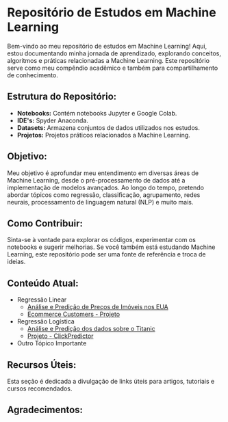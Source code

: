 <html>
  
<body>

  <h1>Repositório de Estudos em Machine Learning</h1>

  <p>Bem-vindo ao meu repositório de estudos em Machine Learning! Aqui, estou documentando minha jornada de aprendizado, explorando conceitos, algoritmos e práticas relacionadas a Machine Learning. Este repositório serve como meu compêndio acadêmico e também para compartilhamento de conhecimento.</p>
  

  <h2>Estrutura do Repositório:</h2>

  <ul>
    <li><strong>Notebooks:</strong> Contém notebooks Jupyter e Google Colab.</li>
    <li><strong>IDE's:</strong> Spyder Anaconda.</li>
    <li><strong>Datasets:</strong> Armazena conjuntos de dados utilizados nos estudos.</li>
    <li><strong>Projetos:</strong> Projetos práticos relacionados a Machine Learning.</li>
  </ul>

  <h2>Objetivo:</h2>

  <p>Meu objetivo é aprofundar meu entendimento em diversas áreas de Machine Learning, desde o pré-processamento de dados até a implementação de modelos avançados. Ao longo do tempo, pretendo abordar tópicos como regressão, classificação, agrupamento, redes neurais, processamento de linguagem natural (NLP) e muito mais.</p>

  <h2>Como Contribuir:</h2>

  <p>Sinta-se à vontade para explorar os códigos, experimentar com os notebooks e sugerir melhorias. Se você também está estudando Machine Learning, este repositório pode ser uma fonte de referência e troca de ideias.</p>


  <h2>Conteúdo Atual:</h2>
<ul>
  
  <li>Regressão Linear
    <ul>
      <li><a href="https://github.com/diegosamarone/estudos_machine_learning/tree/main/Regress%C3%A3o%20Linear">Análise e Predição de Preços de Imóveis nos EUA</a></li>
      <li><a href="https://github.com/diegosamarone/estudos_machine_learning/tree/main/Regress%C3%A3o%20Linear/Projeto%20-%20Ecommerce%20Customers">Ecommerce Customers - Projeto</a></li>
    </ul>
  </li>
  
  <li>Regressão Logística
    <ul>
      <li><a href="https://github.com/diegosamarone/estudos_machine_learning/tree/main/Regress%C3%A3o%20Log%C3%ADstica">Análise e Predição dos dados sobre o Titanic</a></li>
      <li><a href="link do repo">Projeto - ClickPredictor</a></li>
    </ul>
  </li>


  <li>Outro Tópico Importante</li>



  
</ul>

  <h2>Recursos Úteis:</h2>

  <p>Esta seção é dedicada a divulgação de links úteis para artigos, tutoriais e cursos recomendados.</p>

  <h2>Agradecimentos:</h2>

</body>

</html>


